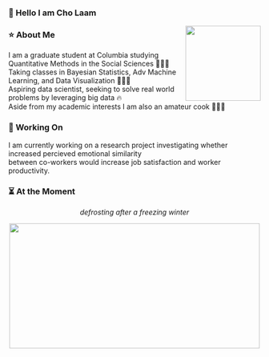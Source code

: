 ### 👋 Hello I am Cho Laam 

<img src="https://tenor.com/view/cat-computer-typing-working-funny-cats-gif-12030261.gif" width="150" height="150" img align="right" />

### ⭐ About Me 
I am a graduate student at Columbia studying Quantitative Methods in the Social Sciences 👩🏻‍🎓
</br>Taking classes in Bayesian Statistics, Adv Machine Learning, and Data Visualization 👩🏻‍💻
</br>Aspiring data scientist, seeking to solve real world problems by leveraging big data 🔥
</br>Aside from my academic interests I am also an amateur cook 👩🏻‍🍳 

### 📂 Working On
I am currently working on a research project investigating whether increased percieved emotional similarity 
</br>between co-workers would increase job satisfaction and worker productivity. 

### ⏳ At the Moment
<p align="center"><i> defrosting after a freezing winter </i></p>
<p align="center"> <img src="https://tenor.com/view/this-is-fine-fire-coffee-dog-gif-10959043.gif" width="500" height="250" /> </p>


